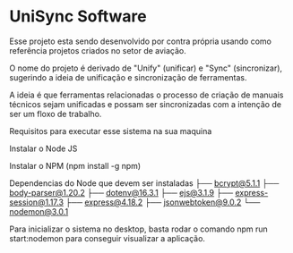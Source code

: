 # UniSync Software

Esse projeto esta sendo desenvolvido por contra própria usando como referência projetos criados no setor de aviação.

O nome do projeto é derivado de "Unify" (unificar) e "Sync" (sincronizar), sugerindo a ideia de unificação e sincronização de ferramentas.

A ideia é que ferramentas relacionadas o processo de criação de manuais técnicos sejam unificadas e possam ser sincronizadas com a intenção de ser um floxo de trabalho.

Requisitos para executar esse sistema na sua maquina

Instalar o Node JS

Instalar o NPM (npm install -g npm)

Dependencias do Node que devem ser instaladas
├── bcrypt@5.1.1
├── body-parser@1.20.2
├── dotenv@16.3.1
├── ejs@3.1.9
├── express-session@1.17.3
├── express@4.18.2
├── jsonwebtoken@9.0.2
└── nodemon@3.0.1

Para inicializar o sistema no desktop, basta rodar o comando npm run start:nodemon para conseguir visualizar a aplicação.

